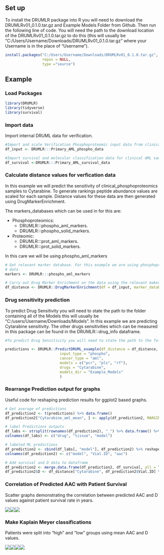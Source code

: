 ## Set up

To install the DRUMLR package into R you will need to download the
DRUMLRv01\_0.1.0.tar.gz and Example Models Folder from Github. Then run
the following line of code. You will need the path to the download
location of the DRUMLRv01\_0.1.0.tar.gz to do this (this will usually be
“C:/Users/Username/Downloads/DRUMLRv01\_0.1.0.tar.gz” where your
Username is in the place of “Username”).

``` r
install.packages("C:/Users/Username/Downloads/DRUMLRv01_0.1.0.tar.gz", 
                 repos = NULL, 
                 type ="source")
```

## Example

### Load Packages

``` r
library(DRUMLR)
library(tidyverse)
library(survival)
```

### Import data

Import internal DRUML data for verification.

``` r
#Import and scale Verification Phosphoproteomic input data from clinical aml samples
df_input <- DRUMLR:::Primary_AML_phospho_data

#Import survival and molecular classification data for clinical AML samples
df_survival <-DRUMLR:::Primary_AML_survival_data
```

### Calculate distance values for verfication data

In this example we will predict the sensitivity of
clinical\_phosphoproteomics samples to Cytarabine. To generate rankings
peptide abundance values are scaled for each sample. Distance values for
these data are then generated using DrugMarkerEnrichment.

The markers\_databases which can be used in for this are:

  - Phosphoproteomics:
      - DRUMLR:::phospho\_aml\_markers.
      - DRUMLR:::phospho\_solid\_markers.
  - Proteomic:
      - DRUMLR:::prot\_aml\_markers.  
      - DRUMLR:::prot\_solid\_markers.

In this care we will be using phospho\_aml\_markers

``` r
# Get relevant marker database. For this example we are using phosphoproteomics
# data
markers <- DRUMLR:::phospho_aml_markers

# Carry out Drug Marker Enrichment on the data using the relevant makers database
df_distance <- DRUMLR::DrugMarkerEnrichment(df = df_input, marker_database = markers)
```

### Drug sensitivity prediction

To predict Drug Sensitivity you will need to state the path to the
folder containing all of the Models this will usually be
“C:/users/Username/Downloads/Models”. In this example we are
predicting Cytarabine sensitivity. The other drugs sensitivities which
can be measured in this package can be found in the DRUMLR:::drug\_info
dataframe.

``` r
#To predict Drug Sensitivity you will need to state the path to the folder containing all of the Models 

predictions <- DRUMLR::PredictDRUML_example(df_distance = df_distance,
                         input_type = "phospho", 
                         cancer_type = "aml", 
                         models = c("pcr", "pls", "rf"),
                         drugs = "Cytarabine",
                         models_dir = "Example_Models"
                         )
```

### Rearrange Prediction output for graphs

Useful code for reshaping prediction results for ggplot2 based graphs.

``` r
# Get average of predictions
df_prediction2 <- t(predictions) %>% data.frame()
df_prediction2["Cytarabine_aml_mean", ] <- apply(df_prediction2, MARGIN = 2, mean)

# label Predictions outputs
df_labs <- strsplit(rownames(df_prediction2), "_") %>% data.frame() %>% t()
colnames(df_labs) <- c("drug", "tissue", "model")

# labeled ML predictions
df_prediction2 <- cbind(df_labs[, "model"], df_prediction2) %>% reshape2::melt()
colnames(df_prediction2) <- c("model", "Vial.ID", "aac")

# Add survival and D data to dataframe
df_prediction2 <- merge.data.frame(df_prediction2, df_survival, all = T, by = "Vial.ID")
df_prediction2$D <- df_distance["Cytarabine", df_prediction2$Vial.ID] %>% as.vector()
```

### Correlation of Predicted AAC with Patient Survival

Scatter graphs demonstrating the correlation between predicted AAC and D
values against patient survival rate in years.

![](https://github.com/CutillasLab/DRUMLR/tree/master/Examples/DRUMLR_Setup_and_Example_files/figure-gfm/unnamed-chunk-7-1.png)<!-- -->![](https://github.com/CutillasLab/DRUMLR/tree/master/Examples/DRUMLR_Setup_and_Example_files/figure-gfm/unnamed-chunk-7-2.png)<!-- -->![](https://github.com/CutillasLab/DRUMLR/tree/master/Examples/DRUMLR_Setup_and_Example_files/figure-gfm/unnamed-chunk-7-3.png)<!-- -->

### Make Kaplain Meyer classifications

Patients were split into “high” and “low” groups using mean AAC and D
values.

![](https://github.com/CutillasLab/DRUMLR/tree/master/Examples/DRUMLR_Setup_and_Example_files/figure-gfm/unnamed-chunk-8-1.png)<!-- -->![](https://github.com/CutillasLab/DRUMLR/tree/master/Examples/DRUMLR_Setup_and_Example_files/figure-gfm/unnamed-chunk-8-2.png)<!-- -->![](https://github.com/CutillasLab/DRUMLR/tree/master/Examples/DRUMLR_Setup_and_Example_files/figure-gfm/unnamed-chunk-8-3.png)<!-- -->![](https://github.com/CutillasLab/DRUMLR/tree/master/Examples/DRUMLR_Setup_and_Example_files/figure-gfm/unnamed-chunk-8-4.png)<!-- -->
